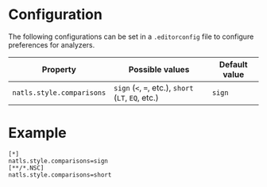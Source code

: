 # Configuration

The following configurations can be set in a `.editorconfig` file to configure preferences for analyzers.

| Property | Possible values | Default value |
| --- | --- | --- |
| `natls.style.comparisons` | `sign` (`<`, `=`, etc.), `short` (`LT`, `EQ`, etc.) | `sign` |

# Example

```editorconfig
[*]
natls.style.comparisons=sign
[**/*.NSC]
natls.style.comparisons=short
```
